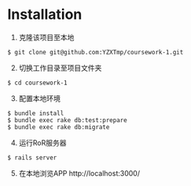 # Installation

1. 克隆该项目至本地
```
$ git clone git@github.com:YZXTmp/coursework-1.git
```

2. 切换工作目录至项目文件夹
```
$ cd coursework-1
```

3. 配置本地环境
```
$ bundle install
$ bundle exec rake db:test:prepare
$ bundle exec rake db:migrate
```
4. 运行RoR服务器
```
$ rails server
```

5. 在本地浏览APP http://localhost:3000/
